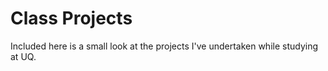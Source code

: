 # Class Projects

Included here is a small look at the projects I've undertaken while studying at UQ.
